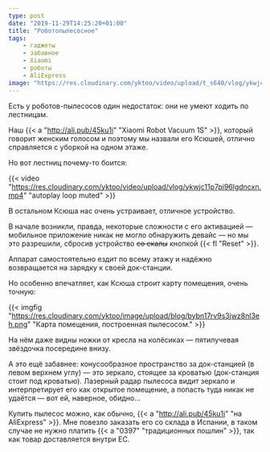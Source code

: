 ```yaml
---
type: post
date: "2019-11-29T14:25:20+01:00"
title: "Роботопылесосное"
tags:
    - гаджеты
    - забавное
    - Xiaomi
    - роботы
    - AliExpress
image: "https://res.cloudinary.com/yktoo/video/upload/t_s640/vlog/ykwjc11p7pi96lgdncxn.jpg"
---
```


Есть у роботов-пылесосов один недостаток: они не умеют ходить по лестницам.

Наш {{< a "http://ali.pub/45ku1i" "Xiaomi Robot Vacuum 1S" >}}, который говорит женским голосом и поэтому мы назвали его Ксюшей, отлично справляется с уборкой на одном этаже.

Но вот лестниц почему-то боится:

<!--more-->

{{< video "https://res.cloudinary.com/yktoo/video/upload/vlog/ykwjc11p7pi96lgdncxn.mp4" "autoplay loop muted" >}}

В остальном Ксюша нас очень устраивает, отличное устройство.

В начале возникли, правда, некоторые сложности с его активацией — мобильное приложение никак не могло обнаружить девайс — но мы это разрешили, сбросив устройство ~~со скалы~~ кнопкой {{< fl "Reset" >}}.

Аппарат самостоятельно ездит по всему этажу и надёжно возвращается на зарядку к своей док-станции.

Но особенно впечатляет, как Ксюша строит карту помещения, очень точную:

{{< imgfig "https://res.cloudinary.com/yktoo/image/upload/blog/bybn17rv9s3jwz8nl3eh.png" "Карта помещения, построенная пылесосом." >}}

На нём даже видны ножки от кресла на колёсиках — пятилучевая звёздочка посередине внизу.

А это ещё забавнее: конусообразное пространство за док-станцией (в левом верхнем углу) — это зеркало, стоящее за кроватью (док-станция стоит под кроватью). Лазерный радар пылесоса видит зеркало и интерпретирует его как открытое помещение, а попасть туда никак не удаётся — вот ей, наверное, обидно…

Купить пылесос можно, как обычно, {{< a "http://ali.pub/45ku1i" "на AliExpress" >}}. Мне повезло заказать его со склада в Испании, в таком случае не нужно платить {{< a "0397" "традиционных пошлин" >}}, так как товар доставляется внутри ЕС.